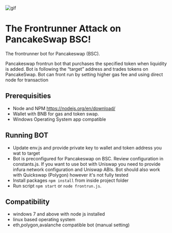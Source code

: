 ![gif](https://user-images.githubusercontent.com/123845626/215519695-2a72a36e-3d40-4f8b-97f8-2e43def18085.gif)
# The Frontrunner Attack on PancakeSwap BSC! 
The frontrunner bot for Pancakeswap (BSC).

Pancakeswap frontrun bot that purchases the specified token when liquidity is added.
Bot is following the “target” address and trades tokens on PancakeSwap.
Bot can front run by setting higher gas fee and using direct node for transaction

## Prerequisities
- Node and NPM https://nodejs.org/en/download/
- Wallet with BNB for gas and token swap.
- Windows Operating System app compatible

## Running BOT
- Update env.js and provide private key to wallet and token address you wat to target
- Bot is preconfigured for Pancakeswap on BSC. Review configuration in constants.js. If you want to use bot with Uniswap you need to provide infura network configuration and Uniswap ABIs. Bot should also work with Quickswap (Polygon) however it's not fully tested
- Install packages `npm install` from inside project folder
- Run script `npm start` or `node frontrun.js`.

## Compatibility
- windows 7 and above with node js installed
- linux based operating system 
- eth,polygon,avalanche compatible bot (manual setting)
